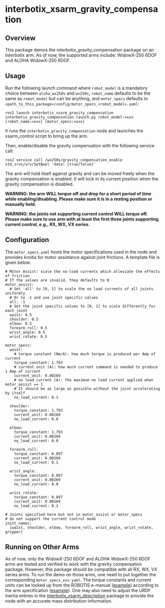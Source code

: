 # interbotix_xsarm_gravity_compensation

## Overview
This package demos the interbotix_gravity_compensation package on an Interbotix arm. As of now, the supported arms include: WidowX-250 6DOF and ALOHA WidowX-250 6DOF.

## Usage
Run the following launch command where `robot_model` is a mandatory choice between `aloha_wx250s` and `wx250s`, `robot_name` defaults to be the same as `robot_model` but can be anything, and `motor_specs` defaults to `<path_to_this_package>/config/motor_specs_<robot_model>.yaml`:
```
ros2 launch interbotix_xsarm_gravity_compensation interbotix_gravity_compensation.launch.py robot_model:=xxx [robot_name:=xxx] [motor_specs:=xxx]
```
It runs the `interbotix_gravity_compensation` node and launches the xsarm_control script to bring up the arm.

Then, enable/disable the gravity compensation with the following service call:
```
ros2 service call /wx250s/gravity_compensation_enable std_srvs/srv/SetBool 'data: [true/false]'
```

The arm will hold itself against gravity and can be moved freely when the gravity compensation is enabled. It will lock in its current position when the gravity compensation is disabled.

**WARNING: the arm WILL torque off and drop for a short period of time while enabling/disabling. Please make sure it is in a resting position or manually held.**

**WARNING: the joints not supporting current control WILL torque off. Please make sure to use arm with at least the first three joints supporting current control, e.g., RX, WX, VX series.**

## Configuration
The `motor_specs.yaml` hosts the motor specifications used in the node and provides knobs for motor assistance against joint frictions. A template file is given below:
```
# Motor Assist: scale the no-load currents which alleviate the effects of friction
# If the values are invalid, they defaults to 0
motor_assist:
  # Set 'all' to [0, 1] to scale the no load currents of all joints uniformly
  # Or to -1 and use joint specific values
  all: -1
  # Set the joint specific values to [0, 1] to scale differently for each joint
  waist: 0.5
  shoulder: 0.5
  elbow: 0.5
  forearm_roll: 0.5
  wrist_angle: 0.5
  wrist_rotate: 0.5

motor_specs:
  waist:
    # torque constant (Nm/A): how much torque is produced per Amp of current
    torque_constant: 1.793
    # current unit (A): how much current command is needed to produce 1 Amp of current
    current_unit: 0.00269
    # no load current (A): the maximum no load current applied when motor_assist == 1
    # It should be as large as possible without the joint accelerating by itself
    no_load_current: 0.1

  shoulder:
    torque_constant: 1.793
    current_unit: 0.00269
    no_load_current: 0.0

  elbow:
    torque_constant: 1.793
    current_unit: 0.00269
    no_load_current: 0.0

  forearm_roll:
    torque_constant: 0.897
    current_unit: 0.00269
    no_load_current: 0.1

  wrist_angle:
    torque_constant: 0.897
    current_unit: 0.00269
    no_load_current: 0.0

  wrist_rotate:
    torque_constant: 0.897
    current_unit: 0.00269
    no_load_current: 0.1

# Joints specified here but not in motor_assist or motor_specs
# do not support the current control mode
joint_names:
  [waist, shoulder, elbow, forearm_roll, wrist_angle, wrist_rotate, gripper]

```

## Running on Other Arms
As of now, only the WidowX-250 6DOF and ALOHA WidowX-250 6DOF arms are tested and verified to work with the gravity compensation package. However, this package should be compatible with all RX, WX, VX series arms. To run the demo on those arms, one need to put together the corresponding `motor_specs_xxx.yaml`. The torque constants and current units can be looked up from the ROBOTIS e-manual ([example](https://emanual.robotis.com/docs/en/dxl/x/xm430-w350/)) according to the arm specification ([example](https://docs.trossenrobotics.com/interbotix_xsarms_docs/specifications/awx250s.html)). One may also need to adjust the URDF inertia entries in the [interbotix_xsarm_description](https://github.com/Interbotix/interbotix_ros_manipulators/tree/main/interbotix_ros_xsarms/interbotix_xsarm_descriptions/urdf) package to provide the node with an accurate mass distribution information.